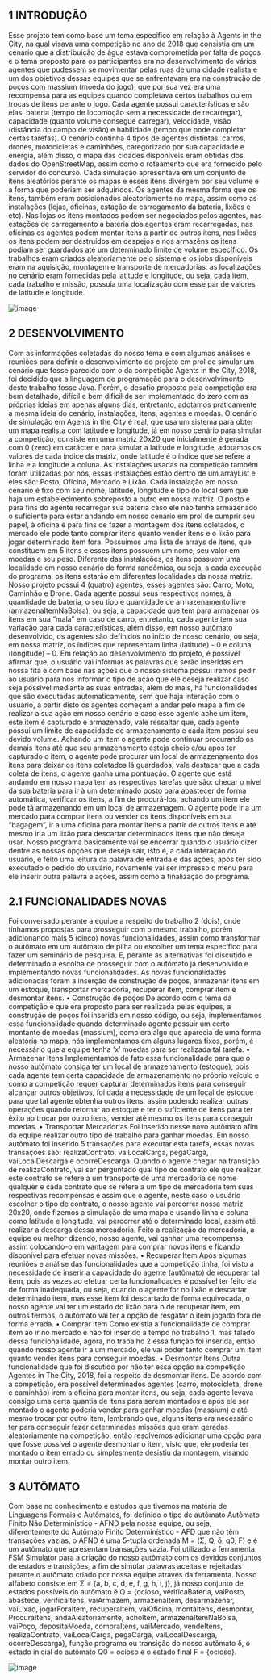 ## 1 INTRODUÇÃO
Esse projeto tem como base um tema específico em relação à Agents in 
the City, na qual visava uma competição no ano de 2018 que consistia em um cenário 
que a distribuição de água estava comprometida por falta de poços e o tema proposto 
para os participantes era no desenvolvimento de vários agentes que pudessem se 
movimentar pelas ruas de uma cidade realista e um dos objetivos dessas equipes que 
se enfrentavam era na construção de poços com massium (moeda do jogo), que por 
sua vez era uma recompensa para as equipes quando completava certos trabalhos 
ou em trocas de itens perante o jogo. Cada agente possui características e são elas: 
bateria (tempo de locomoção sem a necessidade de recarregar), capacidade (quanto 
volume consegue carregar), velocidade, visão (distância do campo de visão) e 
habilidade (tempo que pode completar certas tarefas).
O cenário continha 4 tipos de agentes distintas: carros, drones, motocicletas 
e caminhões, categorizado por sua capacidade e energia, além disso, o mapa das 
cidades disponíveis eram obtidas dos dados do OpenStreetMap, assim como o 
roteamento que era fornecido pelo servidor do concurso. Cada simulação 
apresentava em um conjunto de itens aleatórios perante os mapas e esses itens 
divergem por seu volume e a forma que poderiam ser adquiridos. Os agentes da 
mesma forma que os itens, também eram posicionados aleatoriamente no mapa, 
assim como as instalações (lojas, oficinas, estação de carregamento da bateria, lixões 
e etc). Nas lojas os itens montados podem ser negociados pelos agentes, nas 
estações de carregamento a bateria dos agentes eram recarregadas, nas oficinas os 
agentes podem montar itens a partir de outros itens, nos lixões os itens podem ser
destruídos em despejos e nos armazéns os itens podiam ser guardados até um 
determinado limite de volume específico.
Os trabalhos eram criados aleatoriamente pelo sistema e os jobs disponíveis 
eram na aquisição, montagem e transporte de mercadorias, as localizações no 
cenário eram fornecidas pela latitude e longitude, ou seja, cada item, cada trabalho e 
missão, possuía uma localização com esse par de valores de latitude e longitude.

![image](https://user-images.githubusercontent.com/44614612/196587848-dd645b3e-89f0-4aee-af2f-3542a360cc78.png)

## 2 DESENVOLVIMENTO
Com as informações coletadas do nosso tema e com algumas análises e 
reuniões para definir o desenvolvimento do projeto em prol de simular um cenário que 
fosse parecido com o da competição Agents in the City, 2018, foi decidido que a 
linguagem de programação para o desenvolvimento deste trabalho fosse Java.
Porém, o desafio proposto pela competição era bem detalhado, difícil e bem difícil de 
ser implementado do zero com as próprias ideias em apenas alguns dias, entretanto, 
adotamos praticamente a mesma ideia do cenário, instalações, itens, agentes e 
moedas.
O cenário de simulação em Agents in the City é real, que usa um sistema para 
obter um mapa realista com latitude e longitude, já em nosso cenário para simular a 
competição, consiste em uma matriz 20x20 que inicialmente é gerada com 0 (zero) 
em carácter e para simular a latitude e longitude, adotamos os valores de cada índice 
da matriz, onde latitude é o índice que se refere a linha e a longitude a coluna.
As instalações usadas na competição também foram utilizadas por nós, essas 
instalações estão dentro de um arrayList e eles são: Posto, Oficina, Mercado e Lixão. 
Cada instalação em nosso cenário é fixo com seu nome, latitude, longitude e tipo do 
local sem que haja um estabelecimento sobreposto a outro em nossa matriz. O posto 
é para fins do agente recarregar sua bateria caso ele não tenha armazenado o 
suficiente para estar andando em nosso cenário em prol de cumprir seu papel, à 
oficina é para fins de fazer a montagem dos itens coletados, o mercado ele pode tanto 
comprar itens quanto vender itens e o lixão para jogar determinado item fora.
Possuímos uma lista de arrays de itens, que constituem em 5 itens e esses 
itens possuem um nome, seu valor em moedas e seu peso. Diferente das instalações, 
os itens possuem uma localidade em nosso cenário de forma randômica, ou seja, a 
cada execução do programa, os itens estarão em diferentes localidades da nossa 
matriz.
Nosso projeto possui 4 (quatro) agentes, esses agentes são: Carro, Moto, 
Caminhão e Drone. Cada agente possui seus respectivos nomes, à quantidade de 
bateria, o seu tipo e quantidade de armazenamento livre (armazenaItemNaBolsa), ou 
seja, a capacidade que tem para armazenar os itens em sua “mala” em caso de carro, 
entretanto, cada agente tem sua variação para cada características, além disso, em 
nosso autômato desenvolvido, os agentes são definidos no início de nosso cenário, 
ou seja, em nossa matriz, os índices que representam linha (latitude) - 0 e coluna 
(longitude) – 0.
Em relação ao desenvolvimento do projeto, é possível afirmar que, o usuário 
vai informar as palavras que serão inseridas em nossa fita e com base nas ações que 
o nosso sistema possui iremos pedir ao usuário para nos informar o tipo de ação que 
ele deseja realizar caso seja possível mediante as suas entradas, além do mais, há 
funcionalidades que são executadas automaticamente, sem que haja interação com 
o usuário, a partir disto os agentes começam a andar pelo mapa a fim de realizar a 
sua ação em nosso cenário e caso esse agente ache um item, este item é capturado 
e armazenado, vale ressaltar que, cada agente possui um limite de capacidade de 
armazenamento e cada item possui seu devido volume. Achando um item o agente 
pode continuar procurando os demais itens até que seu armazenamento esteja cheio 
e/ou após ter capturado o item, o agente pode procurar um local de armazenamento 
dos itens para deixar os itens coletados lá guardados, vale destacar que a cada coleta 
de itens, o agente ganha uma pontuação.
O agente que está andando em nosso mapa tem as respectivas tarefas que são: 
checar o nível da sua bateria para ir à um determinado posto para abastecer de forma 
automática, verificar os itens, a fim de procurá-los, achando um item ele pode tá 
armazenando em um local de armazenagem. O agente pode ir a um mercado para 
comprar itens ou vender os itens disponíveis em sua “bagagem”, ir a uma oficina para 
montar itens a partir de outros itens e até mesmo ir a um lixão para descartar 
determinados itens que não deseja usar.
Nosso programa basicamente vai se encerrar quando o usuário dizer dentre 
as nossas opções que deseja sair, isto é, a cada interação do usuário, é feito uma 
leitura da palavra de entrada e das ações, após ter sido executado o pedido do 
usuário, novamente vai ser impresso o menu para ele inserir outra palavra e ações, 
assim como a finalização do programa.

## 2.1 FUNCIONALIDADES NOVAS
Foi conversado perante a equipe a respeito do trabalho 2 (dois), onde tínhamos 
propostas para prosseguir com o mesmo trabalho, porém adicionando mais 5 (cinco) 
novas funcionalidades, assim como transformar o autômato em um autômato de pilha
ou escolher um tema específico para fazer um seminário de pesquisa. E, perante as 
alternativas foi discutido e determinado a escolha de prosseguir com o autômato já 
desenvolvido e implementando novas funcionalidades.
As novas funcionalidades adicionadas foram a inserção de construção de 
poços, armazenar itens em um estoque, transportar mercadoria, recuperar item, 
comprar item e desmontar itens.
• Construção de poços
De acordo com o tema da competição e que era proposto para ser realizada pelas 
equipes, a construção de poços foi inserida em nosso código, ou seja, 
implementamos essa funcionalidade quando determinado agente possuir um certo 
montante de moedas (massium), como era algo que aparecia de uma forma aleatória 
no mapa, nós implementamos em alguns lugares fixos, porém, é necessário que a 
equipe tenha ‘x’ moedas para ser realizada tal tarefa.
• Armazenar Itens
Implementamos de fato essa funcionalidade para que o nosso autômato consiga 
ter um local de armazenamento (estoque), pois cada agente tem certa capacidade de 
armazenamento no próprio veículo e como a competição requer capturar 
determinados itens para conseguir alcançar outros objetivos, foi dada a necessidade 
de um local de estoque para que tal agente obtenha outros itens, assim podendo 
realizar outras operações quando retornar ao estoque e ter o suficiente de itens para 
ter êxito ao trocar por outro itens, vender até mesmo os itens para conseguir moedas.
• Transportar Mercadorias
Foi inserido nesse novo autômato afim da equipe realizar outro tipo de trabalho 
para ganhar moedas. Em nosso autômato foi inserido 5 transações para executar esta 
tarefa, essas novas transações são: realizaContrato, vaiLocalCarga, pegaCarga, 
vaiLocalDescarga e ocorreDescarga.
Quando o agente chegar na transição de realizaContrato, vai ser perguntado qual 
tipo de contrato ele que realizar, este contrato se refere a um transporte de uma 
mercadoria de nome qualquer e cada contrato que se refere a um tipo de mercadoria 
tem suas respectivas recompensas e assim que o agente, neste caso o usuário 
escolher o tipo de contrato, o nosso agente vai percorrer nossa matriz 20x20, onde 
fizemos a simulação de uma mapa e usando linha e coluna como latitude e longitude, 
vai percorrer até o determinado local, assim até realizar a descarga dessa mercadoria.
Feito a realização da mercadoria, a equipe ou melhor dizendo, nosso agente, vai 
ganhar uma recompensa, assim colocando-o em vantagem para comprar novos itens 
e ficando disponível para efetuar novas missões.
• Recuperar Item
Após algumas reuniões e análise das funcionalidades que a competição tinha, foi 
visto a necessidade de inserir a capacidade do agente (autômato) de recuperar tal 
item, pois as vezes ao efetuar certa funcionalidades é possível ter feito ela de forma 
inadequada, ou seja, quando o agente for no lixão e descartar determinado item, mas 
esse item foi descartado de forma equivocada, o nosso agente vai ter um estado do 
lixão para o de recuperar item, em outros termos, o autômato vai ter a opção de 
resgatar o item jogado fora de forma errada.
• Comprar Item
Como existia a funcionalidade de comprar item ao ir no mercado e não foi inserido 
a tempo no trabalho 1, mas falado dessa funcionalidade, agora, no trabalho 2 essa 
função foi inserida, então quando nosso agente ir a um mercado, ele vai poder tanto 
comprar um item quanto vender itens para conseguir moedas.
• Desmontar Itens
Outra funcionalidade que foi discutido por não ter essa opção na competição 
Agentes in The City, 2018, foi a respeito de desmontar itens. De acordo com a 
competição, era possível determinados agentes (carro, motocicleta, drone e 
caminhão) irem a oficina para montar itens, ou seja, cada agente levava consigo uma 
certa quantia de itens para serem montados e após ele ser montado o agente poderia 
vender para ganhar moedas (massium) e até mesmo trocar por outro item, lembrando 
que, alguns itens era necessário ter para conseguir fazer determinadas missões que 
eram geradas aleatoriamente na competição, então resolvemos adicionar uma opção 
para que fosse possível o agente desmontar o item, visto que, ele poderia ter montado 
o item errado ou simplesmente desistiu da montagem, visando montar outro item.

## 3 AUTÔMATO
Com base no conhecimento e estudos que tivemos na matéria de Linguagens 
Formais e Autômatos, foi definido o tipo de autômato Autômato Finito Não 
Determinístico - AFND pela nossa equipe, ou seja, diferentemente do Autômato Finito 
Determinístico - AFD que não têm transações vazias, o AFND é uma 5-tupla ordenada 
M = (Σ, Q, δ, q0, F) e é um autômato que apresentam transações vazia. Foi utilizado 
a ferramenta FSM Simulator para a criação do nosso autômato com os devidos 
conjuntos de estados e transições, a fim de simular palavras aceitas e rejeitadas 
perante o autômato criado por nossa equipe através da ferramenta.
Nosso alfabeto consiste em Σ = {a, b, c, d, e, f, g, h, i, j}, já nosso conjunto de 
estados possíveis do autômato é Q = {ocioso, verificaBateria, vaiPosto, abastece, 
verificaItens, vaiArmazem, armazenaItem, desarmazenar, vaiLixao, jogarForaItem, 
recuperaItem, vaiOficina, montaItens, desmontar, ProcuraItens, andaAleatoriamente, 
achoItem, armazenaItemNaBolsa, vaiPoço, depositaMoeda, compraItens, 
vaiMercado, vendeItens, realizaContrato, vaiLocalCarga, pegaCarga, 
vaiLocalDescarga, ocorreDescarga}, função programa ou transição do nosso 
autômato δ, o estado inicial do autômato Q0 = ocioso e o estado final F = {ocioso}.

![image](https://user-images.githubusercontent.com/44614612/195272809-9e2c380f-24ef-424e-839a-653e07411bfb.png)
